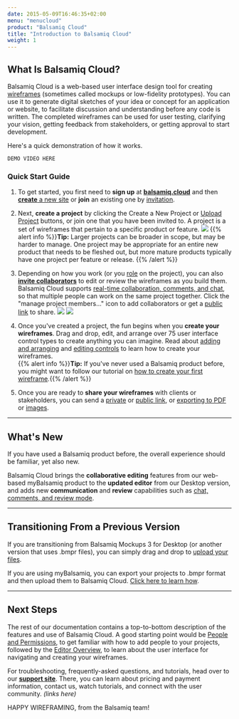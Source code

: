 ```yaml
---
date: 2015-05-09T16:46:35+02:00
menu: "menucloud"
product: "Balsamiq Cloud"
title: "Introduction to Balsamiq Cloud"
weight: 1
---
```


## What Is Balsamiq Cloud?

Balsamiq Cloud is a web-based user interface design tool for creating [wireframes](https://support.balsamiq.com/resources/whatarewireframes/) (sometimes called mockups or low-fidelity prototypes). You can use it to generate digital sketches of your idea or concept for an application or website, to facilitate discussion and understanding before any code is written. The completed wireframes can be used for user testing, clarifying your vision, getting feedback from stakeholders, or getting approval to start development.

Here's a quick demonstration of how it works.
    
    DEMO VIDEO HERE

### Quick Start Guide

1. To get started, you first need to **sign up** at **[balsamiq.cloud](https://balsamiq.cloud/)** and then [**create** a new site](../sites/) or **join** an existing one by [invitation](../people/#inviting-someone-to-a-project).

1. Next, **create a project** by clicking the Create a New Project or [Upload Project](#transitioning-from-a-previous-version) buttons, or join one that you have been invited to. A project is a set of wireframes that pertain to a specific product or feature. 
![](//media.balsamiq.com/img/support/docs/cloud/create-project.png)
{{% alert info %}}**Tip:** Larger projects can be broader in scope, but may be harder to manage. One project may be appropriate for an entire new product that needs to be fleshed out, but more mature products typically have one project per feature or release. {{% /alert %}}

1. Depending on how you work (or you [role](../people/) on the project), you can also **[invite collaborators](../people/#inviting-someone-to-a-project)** to edit or review the wireframes as you build them. Balsamiq Cloud supports [real-time collaboration, comments, and chat](../collaborating/), so that multiple people can work on the same project together. Click the "manage project members..." icon to add collaborators or get a [public link](../sharing/#public-sharing) to share.
![](//media.balsamiq.com/img/support/docs/cloud/invite-project-member-2.png)
![](//media.balsamiq.com/img/support/docs/bw/reviewing-mode.png)

1. Once you've created a project, the fun begins when you **create your wireframes**. Drag and drop, edit, and arrange over 75 user interface control types to create anything you can imagine. Read about [adding and arranging](../adding-controls/) and [editing controls](../editing-controls/) to learn how to create your wireframes.  
{{% alert info %}}**Tip:** If you've never used a Balsamiq product before, you might want to follow our tutorial on [how to create your first wireframe](link).{{% /alert %}}

1. Once you are ready to **share your wireframes** with clients or stakeholders, you can send a [private](../sharing/#sharing-with-team-members) or [public link](../sharing/#public-sharing), or [exporting to PDF](../exporting/#exporting-to-pdf) or [images](../exporting/#exporting-to-an-image). 


---

## What's New

If you have used a Balsamiq product before, the overall experience should be familiar, yet also new. 

Balsamiq Cloud brings the **collaborative editing** features from our web-based myBalsamiq product to the **updated editor** from our Desktop version, and adds new **communication** and **review** capabilities such as [chat, comments, and review mode](../collaborating/). 

---

## Transitioning From a Previous Version

If you are transitioning from Balsamiq Mockups 3 for Desktop (or another version that uses .bmpr files), you can simply drag and drop to [upload your files](../projects/).

If you are using myBalsamiq, you can export your projects to .bmpr format and then upload them to Balsamiq Cloud. [Click here to learn how](.../importing/#importing-from-mybalsamiq).

---

## Next Steps

The rest of our documentation contains a top-to-bottom description of the features and use of Balsamiq Cloud. A good starting point would be [People and Permissions](../people/), to get familiar with how to add people to your projects, followed by the [Editor Overview](../overview/), to learn about the user interface for navigating and creating your wireframes.

For troubleshooting, frequently-asked questions, and tutorials, head over to our **[support site](//support.balsamiq.com)**. There, you can learn about pricing and payment information, contact us, watch tutorials, and connect with the user community. *(links here)*

HAPPY WIREFRAMING, from the Balsamiq team!
